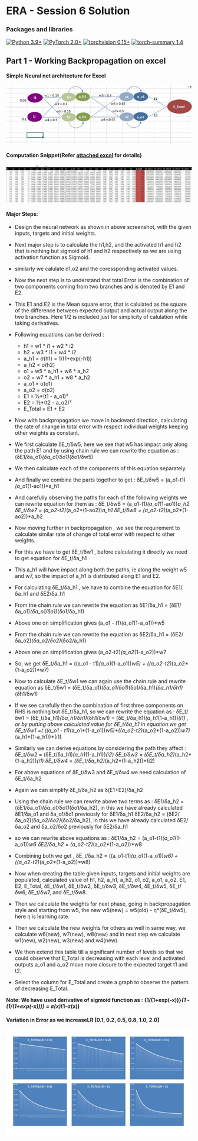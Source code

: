 
# ERA - Session 6 Solution

### Packages and libraries

[![Python 3.9+](https://img.shields.io/badge/python-3.9+-blue.svg)](https://www.python.org/downloads/release/python-397/) [![PyTorch 2.0+](https://img.shields.io/badge/PyTorch-2.0+-green.svg)](https://pytorch.org/) [![torchvision 0.15+](https://img.shields.io/badge/torchvision-0.15+-blue.svg)](https://pypi.org/project/torchvision/) [![torch-summary 1.4](https://img.shields.io/badge/torchsummary-1.4+-green.svg)](https://pypi.org/project/torch-summary/)

Part 1 - Working Backpropagation on excel
------
#### Simple Neural net architecture for Excel

![alt text](https://github.com/pratikiiitb2013/ERA/blob/main/S6/images/Network_backprop.JPG)

#### Computation Snippet(Refer [attached excel](https://github.com/pratikiiitb2013/ERA/blob/main/S6/BackProp_PratikPractice.xlsx) for details)

![alt text](https://github.com/pratikiiitb2013/ERA/blob/main/S6/images/Calculations_backprop.JPG)


#### Major Steps:
  - Design the neural network as shown in above screenshot, with the given inputs, targets and initial weights.
  - Next major step is to calculate the h1,h2, and the activated h1 and h2 that is nothing but sigmoid of h1 and h2 respectively as we are using activation function as Sigmoid.
  - similarly we calulate o1,o2 and the coressponding activated values.
  - Now the next step is to understand that total Error is the combination of two components coming from two branches and is denoted by E1 and E2.
  - This E1 and E2 is the Mean square error, that is calulated as the square of the difference between expected output and actual output along the two branches. Here 1/2 is included just for simplicity of calulation while taking derivatives.
  - Following equations can be derived :
      - h1 = w1 * i1 + w2 * i2
      - h2 = w3 * i1 + w4 * i2
      - a_h1 = σ(h1) = 1/(1+exp(-h1))
      - a_h2 = σ(h2)
      - o1 = w5 * a_h1 + w6 * a_h2
      - o2 = w7 * a_h1 + w8 * a_h2
      - a_o1 = σ(o1)
      - a_o2 = σ(o2)
      - E1 = ½*(t1 - a_o1)²
      - E2 = ½*(t2 - a_o2)²
      - E_Total = E1 + E2
      
  - Now with backpropagation we move in backward direction, calculating the rate of change in total error with respect individual weights keeping other weights as constant.
  - We first calculate δE_t/δw5, here we see that w5 has impact only along the path E1 and by using chain rule we can rewrite the equation as : (δE1/δa_o1)*(δa_o1/δo1)*(δo1/δw5)
  - We then calculate each of the components of this equation separately. 
  - And finally we combine the parts together to get : δE_t/δw5 = (a_o1-t1)*(a_o1*(1-ao1))*a_h1
  - And carefully observing the paths for each of the following weights we can rewrite equation for them as :
        δE_t/δw6 = (a_o1-t1)*(a_o1*(1-ao1))*a_h2
        δE_t/δw7 = (a_o2-t2)*(a_o2*(1-ao2))*a_h1
        δE_t/δw8 = (a_o2-t2)*(a_o2*(1-ao2))*a_h2
  - Now moving further in backpropagation , we see the requirement to calculate similar rate of change of total error with respect to other weights.
  - For this we have to get δE_t/δw1 , before calculating it directly we need to get equation for δE_t/δa_h1
  - This a_h1 will have impact along both the paths, ie along the weight w5 and w7, so the impact of a_h1 is distributed along E1 and E2.
  - For calculating δE_t/δa_h1 , we have to combine the equation for δE1/δa_h1 and δE2/δa_h1
  - From the chain rule we can rewrite the equation as δE1/δa_h1 = (δE1/δa_o1)*(δa_o1/δo1)*(δo1/δa_h1)
  - Above one on simplification gives (a_o1 - t1)*(a_o1*(1-a_o1))*w5
  - From the chain rule we can rewrite the equation as δE2/δa_h1 = (δE2/δa_o2)*(δa_o2/δo2)*(δo2/a_h1)
  - Above one on simplification gives (a_o2-t2)*(a_o2*(1-a_o2))*w7
  - So, we get δE_t/δa_h1  = ((a_o1 - t1)*(a_o1*(1-a_o1))*w5) + ((a_o2-t2)*(a_o2*(1-a_o2))*w7)
  - Now to calculate δE_t/δw1 we can again use the chain rule and rewrite equation as δE_t/δw1 = (δE_t/δa_o1)*(δa_o1/δo1)*(δo1/δa_h1)*(δa_h1/δh1)*(δh1/δw1)
  - If we see carefully then the combination of first three components on RHS is nothing but δE_t/δa_h1, so we can rewrite the equation as :
         δE_t/δw1 = (δE_t/δa_h1)*(δa_h1/δh1)*(δh1/δw1) =  (δE_t/δa_h1)*(a_h1*(1-a_h1))*(i1)  , or by putting above calculated value for δE_t/δa_h1 in equation we get
         δE_t/δw1 =( ((a_o1 - t1)*(a_o1*(1-a_o1))*w5)+((a_o2-t2)*(a_o2*(1-a_o2))*w7)*(a_h1*(1-a_h1))*(i1)
  - Similarly we can derive equations by considering the path they affect :
         δE_t/δw2 = (δE_t/δa_h1)*(a_h1*(1-a_h1))*(i2)
         δE_t/δw3 = (δE_t/δa_h2)*(a_h2*(1-a_h2))*(i1)
         δE_t/δw4 = (δE_t/δa_h2)*(a_h2*(1-a_h2))*(i2)
  - For above equations of δE_t/δw3 and δE_t/δw4 we need calculation of δE_t/δa_h2
  - Again we can simplify δE_t/δa_h2 as δ(E1+E2)/δa_h2
  - Using the chain rule we can rewrite above two terms as :
         δE1/δa_h2 = (δE1/δa_o1)*(δa_o1/δo1)*(δo1/δa_h2), in this we have already calculated δE1/δa_o1 and δa_o1/δo1 previously for δE1/δa_h1
         δE2/δa_h2 = (δE2/δa_o2)*(δa_o2/δo2)*(δo2/δa_h2), in this we have already calculated δE2/δa_o2 and δa_o2/δo2 previously for δE2/δa_h1
  - so we can rewrite above equations as :
         δE1/δa_h2 =  (a_o1-t1)*(a_o1*(1-a_o1))*w6
         δE2/δa_h2 =  (a_o2-t2)*(a_o2*(1-a_o2))*w8
  - Combining both we get , 
         δE_t/δa_h2 = ((a_o1-t1)*(a_o1*(1-a_o1))*w6) + ((a_o2-t2)*(a_o2*(1-a_o2))*w8)
  - Now when creating the table given inputs, targets and initial weights are populated, calculated value of h1, h2, a_h1, a_h2, o1, o2, a_o1, a_o2, E1, E2, E_Total, δE_t/δw1,	δE_t/δw2,	δE_t/δw3,	δE_t/δw4,	δE_t/δw5,	δE_t/δw6,	δE_t/δw7, and	δE_t/δw8.
  - Then we calculate the weights for next phase, going in backpropagation style and starting from w5, the new w5(new) = w5(old) - η*(δE_t/δw5), here η is learning rate.
  - Then we calculate the new weights for others as well in same way, we calculate w6(new), w7(new), w8(new) and in next step we calculate w1(new), w2(new), w3(new) and w4(new).
  - We then extend this table till a significant number of levels so that we could observe that E_Total is decreasing with each level and activated outputs a_o1 and a_o2 move more closure to the expected target t1 and t2.
  - Select the column for E_Total and create a graph to observe the pattern of decreasing E_Total.
 
 <b>Note: We have used derivative of sigmoid function  as :
  {1/(1+exp(-x))}*{1 - (1/(1+exp(-x)))} = σ(x)*(1-σ(x))</b>
 
 
 
#### Variation in Error as we increaseLR [0.1, 0.2, 0.5, 0.8, 1.0, 2.0]
![alt text](https://github.com/pratikiiitb2013/ERA/blob/main/S6/images/different_LR_backprop.JPG)
